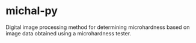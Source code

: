 # michal-py
Digital image processing method for determining microhardness based on image data obtained using a microhardness tester.
